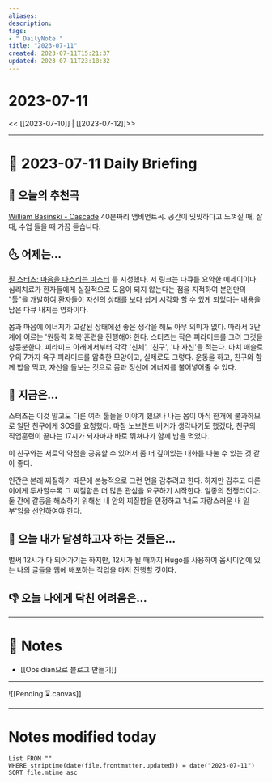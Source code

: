```yaml
---
aliases: 
description:
tags:
- " DailyNote "
title: "2023-07-11"
created: 2023-07-11T15:21:37
updated: 2023-07-11T23:18:32
---
```


# 2023-07-11

<< [[2023-07-10]] | [[2023-07-12]]>>

---
# 📅 2023-07-11 Daily Briefing

## 🎵 오늘의 추천곡

[William Basinski - Cascade](https://youtu.be/5spXhAM0xDA) 40분짜리 앰비언트곡. 공간이 밋밋하다고 느껴질 때, 잘 때, 수업 들을 때 가끔 듣습니다.

## 🌜 어제는...

[필 스터츠: 마음을 다스리는 마스터](https://woman.donga.com/life/3/02/12/3914017/1) 를 시청했다. 저 링크는 다큐를 요약한 에세이이다. 심리치료가 환자들에게 실질적으로 도움이 되지 않는다는 점을 지적하여 본인만의 "툴"을 개발하여 환자들이 자신의 상태를 보다 쉽게 시각화 할 수 있게 되었다는 내용을 담은 다큐 내지는 영화이다. 

몸과 마음에 에너지가 고갈된 상태에선 좋은 생각을 해도 아무 의미가 없다. 따라서 3단계에 이르는 '원동력 회복'훈련을 진행해야 한다. 스터츠는 작은 피라미드를 그려 그것을 삼등분한다. 피라미드 아래에서부터 각각 '신체', '친구', '나 자신'을 적는다. 마치 매슬로우의 7가지 욕구 피라미드를 압축한 모양이고, 실제로도 그렇다. 운동을 하고, 친구와 함께 밥을 먹고, 자신을 돌보는 것으로 몸과 정신에 에너지를 불어넣어줄 수 있다.

## 🙌 지금은...

스터츠는 이것 말고도 다른 여러 툴들을 이야기 했으나 나는 몸이 아직 한개에 불과하므로 일단 친구에게 SOS를 요청했다. 마침 노브랜드 버거가 생각나기도 했겠다, 친구의 직업훈련이 끝나는 17시가 되자마자 바로 뛰쳐나가 함께 밥을 먹었다. 

이 친구와는 서로의 약점을 공유할 수 있어서 좀 더 깊이있는 대화를 나눌 수 있는 것 같아 좋다. 

인간은 본래 찌질하기 때문에 본능적으로 그런 면을 감추려고 한다. 하지만 감추고 다른이에게 투사할수록 그 찌질함은 더 많은 관심을 요구하기 시작한다. 일종의 전쟁터이다. 둘 간에 갈등을 해소하기 위해선 내 안의 찌질함을 인정하고 '너도 자랑스러운 내 일부'임을 선언하여야 한다. 

## 🚀 오늘 내가 달성하고자 하는 것들은...

벌써 12시가 다 되어가기는 하지만, 12시가 될 때까지 Hugo를 사용하여 옵시디언에 있는 나의 글들을 웹에 배포하는 작업을 마저 진행할 것이다.

## 👎 오늘 나에게 닥친 어려움은...


---

# 📝 Notes

- [[Obsidian으로 블로그 만들기]]

___

![[Pending ⌛.canvas]]

---
# Notes modified today

```dataview
List FROM "" 
WHERE striptime(date(file.frontmatter.updated)) = date("2023-07-11") 
SORT file.mtime asc
```
